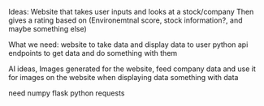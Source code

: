 Ideas: Website that takes user inputs and looks at a stock/company Then gives a rating based on (Environemtnal score, stock information?, and maybe something else)

What we need: website to take data and display data to user python api endpoints to get data and do something with them

AI ideas, Images generated for the website, feed company data and use it for images on the website when displaying data something with data

need numpy
flask
python
requests
